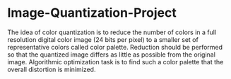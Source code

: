 # Image-Quantization-Project
The idea of color quantization is to reduce the number of colors in a full resolution digital  color image (24 bits per pixel) to a smaller set of representative colors called color palette.  Reduction should be performed so that the quantized image differs as little as possible from  the original image. Algorithmic optimization task is to find such a color palette that the  overall distortion is minimized.
